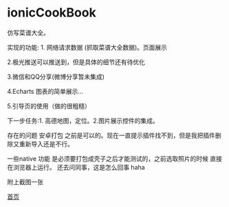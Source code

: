# ionicCookBook
仿写菜谱大全。

实现的功能: 1. 网络请求数据 (抓取菜谱大全数据)。页面展示



2.极光推送可以推送到，但是具体的细节还有待优化

3.微信和QQ分享(微博分享暂未集成)

4.Echarts 图表的简单展示...

5.引导页的使用（做的很粗糙）




下一步任务:1. 高德地图，定位。2.图片展示控件的集成。

存在的问题 安卓打包 之前是可以的。现在一直提示插件找不到，但是我把插件删除又重新导入还是不行。


一些native 功能 是必须要打包成壳子之后才能测试的，之前选取照片的时候 直接在浏览器上运行。 还去问同事，这是怎么回事 haha

附上截图一张

[首页](https://github.com/IVnaBo/ionicCookBook/blob/master/3af1bb58-ec23-4fcc-8a2c-a540b0792cac.jpg)



